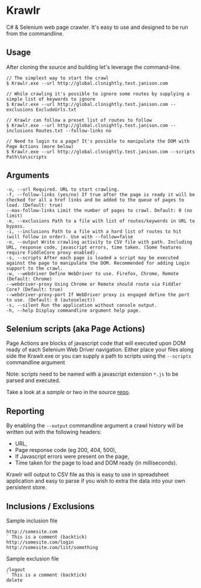 # Krawlr
C# &amp; Selenium web page crawler. It's easy to use and designed to be run from the commandline.

## Usage

After cloning the source and building let's leverage the command-line. 

    // The simplest way to start the crawl
    $ Krawlr.exe --url http://global.clsnightly.test.janison.com
    
    // While crawling it's possible to ignore some routes by supplying a simple list of keywords to ignore
    $ Krawlr.exe --url http://global.clsnightly.test.janison.com --exclusions ExcludeUrls.txt
    
    // Krawlr can follow a preset list of routes to follow
    $ Krawlr.exe --url http://global.clsnightly.test.janison.com --inclusions Routes.txt --follow-links no
    
    // Need to login to a page? It's possible to manipulate the DOM with Page Actions (more below)
    $ Krawlr.exe --url http://global.clsnightly.test.janison.com --scripts Path\to\scripts

## Arguments

    -u, --url Required. URL to start crawling.
    -f, --follow-links (yes/no) If true after the page is ready it will be checked for all a href links and be added to the queue of pages to load. (Default: true)
    --max-follow-links Limit the number of pages to crawl. Default: 0 (no limit)
    -e, --exclusions Path to a file with list of routes/keywords in URL to bypass.
    -i, --inclusions Path to a file with a hard list of routes to hit (will follow in order). Use with --follow=false
    -o, --output Write crawling activity to CSV file with path. Including URL, response code, javascript errors, time taken. (Some features require FiddleCore proxy enabled).
    -s, --scripts After each page is loaded a script may be executed against the page to manipulate the DOM. Recommended for adding Login support to the crawl.
    -w, --webdriver Define WebDriver to use. Firefox, Chrome, Remote (Default: Chrome)
    --webdriver-proxy Using Chrome or Remote should route via Fiddler Core? (Default: true)
    --webdriver-proxy-port If WebDriver proxy is engaged define the port to use. (Default: 0 (autoselect))
    -s, --silent Run the application without console output.
    -h, --help Display commandline argument help page.
    
## Selenium scripts (aka Page Actions)

Page Actions are blocks of javascript code that will executed upon DOM ready of each Selenium Web Driver navigation. 
Either place your files along side the Krawlr.exe or you can supply a path to scripts using the `--scripts` commandline argument

Note: scripts need to be named with a javascript extension `*.js` to be parsed and executed.

Take a look at a *sample* or two in the source [repo](src/Krawlr.Console/PageAction-Login.js).

## Reporting

By enabling the `--output` commandline argument a crawl history will be written out with the following headers:

* URL,
* Page response code (eg 200, 404, 500),
* If Javascript errors were present on the page,
* Time taken for the page to load and DOM ready (in milliseconds).

Krawlr will output to CSV file as this is easy to use in spreadsheet application and easy to parse if you wish to extra the data into your own persistent store.

## Inclusions / Exclusions

Sample inclusion file

```
http://somesite.com
` This is a comment (backtick)
http://somesite.com/login
http://somesite.com/list/something
```

Sample exclusion file

```
/logout
` This is a comment (backtick)
delete
```
